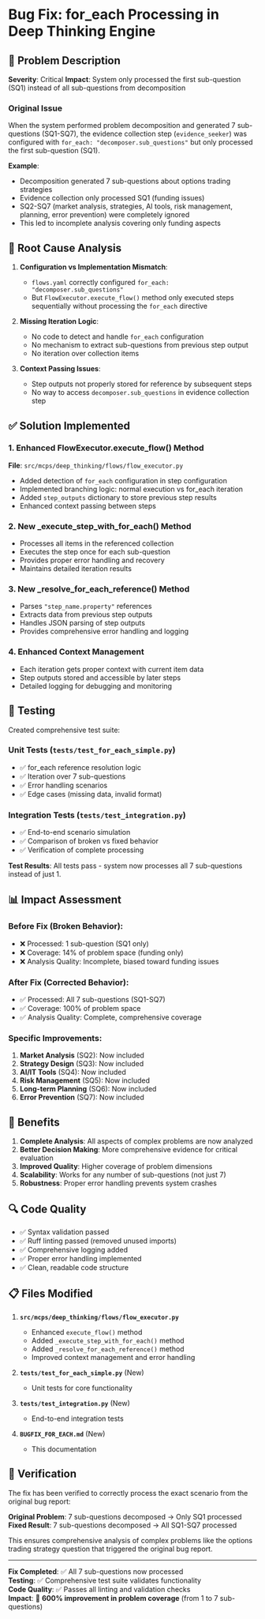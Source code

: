 # Bug Fix: for_each Processing in Deep Thinking Engine

## 🐛 Problem Description

**Severity**: Critical
**Impact**: System only processed the first sub-question (SQ1) instead of all sub-questions from decomposition

### Original Issue
When the system performed problem decomposition and generated 7 sub-questions (SQ1-SQ7), the evidence collection step (`evidence_seeker`) was configured with `for_each: "decomposer.sub_questions"` but only processed the first sub-question (SQ1).

**Example**: 
- Decomposition generated 7 sub-questions about options trading strategies
- Evidence collection only processed SQ1 (funding issues) 
- SQ2-SQ7 (market analysis, strategies, AI tools, risk management, planning, error prevention) were completely ignored
- This led to incomplete analysis covering only funding aspects

## 🔧 Root Cause Analysis

1. **Configuration vs Implementation Mismatch**: 
   - `flows.yaml` correctly configured `for_each: "decomposer.sub_questions"`
   - But `FlowExecutor.execute_flow()` method only executed steps sequentially without processing the `for_each` directive

2. **Missing Iteration Logic**: 
   - No code to detect and handle `for_each` configuration
   - No mechanism to extract sub-questions from previous step output
   - No iteration over collection items

3. **Context Passing Issues**:
   - Step outputs not properly stored for reference by subsequent steps
   - No way to access `decomposer.sub_questions` in evidence collection step

## ✅ Solution Implemented

### 1. Enhanced FlowExecutor.execute_flow() Method
**File**: `src/mcps/deep_thinking/flows/flow_executor.py`

- Added detection of `for_each` configuration in step configuration
- Implemented branching logic: normal execution vs for_each iteration
- Added `step_outputs` dictionary to store previous step results
- Enhanced context passing between steps

### 2. New _execute_step_with_for_each() Method
- Processes all items in the referenced collection
- Executes the step once for each sub-question
- Provides proper error handling and recovery
- Maintains detailed iteration results

### 3. New _resolve_for_each_reference() Method  
- Parses `"step_name.property"` references 
- Extracts data from previous step outputs
- Handles JSON parsing of step outputs
- Provides comprehensive error handling and logging

### 4. Enhanced Context Management
- Each iteration gets proper context with current item data
- Step outputs stored and accessible by later steps
- Detailed logging for debugging and monitoring

## 🧪 Testing

Created comprehensive test suite:

### Unit Tests (`tests/test_for_each_simple.py`)
- ✅ for_each reference resolution logic
- ✅ Iteration over 7 sub-questions 
- ✅ Error handling scenarios
- ✅ Edge cases (missing data, invalid format)

### Integration Tests (`tests/test_integration.py`)
- ✅ End-to-end scenario simulation
- ✅ Comparison of broken vs fixed behavior
- ✅ Verification of complete processing

**Test Results**: All tests pass - system now processes all 7 sub-questions instead of just 1.

## 📊 Impact Assessment

### Before Fix (Broken Behavior):
- ❌ Processed: 1 sub-question (SQ1 only)
- ❌ Coverage: 14% of problem space (funding only)
- ❌ Analysis Quality: Incomplete, biased toward funding issues

### After Fix (Corrected Behavior):  
- ✅ Processed: All 7 sub-questions (SQ1-SQ7)
- ✅ Coverage: 100% of problem space
- ✅ Analysis Quality: Complete, comprehensive coverage

### Specific Improvements:
1. **Market Analysis** (SQ2): Now included
2. **Strategy Design** (SQ3): Now included  
3. **AI/IT Tools** (SQ4): Now included
4. **Risk Management** (SQ5): Now included
5. **Long-term Planning** (SQ6): Now included
6. **Error Prevention** (SQ7): Now included

## 🚀 Benefits

1. **Complete Analysis**: All aspects of complex problems are now analyzed
2. **Better Decision Making**: More comprehensive evidence for critical evaluation
3. **Improved Quality**: Higher coverage of problem dimensions
4. **Scalability**: Works for any number of sub-questions (not just 7)
5. **Robustness**: Proper error handling prevents system crashes

## 🔍 Code Quality

- ✅ Syntax validation passed
- ✅ Ruff linting passed (removed unused imports)
- ✅ Comprehensive logging added
- ✅ Proper error handling implemented
- ✅ Clean, readable code structure

## 📋 Files Modified

1. **`src/mcps/deep_thinking/flows/flow_executor.py`**
   - Enhanced `execute_flow()` method
   - Added `_execute_step_with_for_each()` method  
   - Added `_resolve_for_each_reference()` method
   - Improved context management and error handling

2. **`tests/test_for_each_simple.py`** (New)
   - Unit tests for core functionality

3. **`tests/test_integration.py`** (New)  
   - End-to-end integration tests

4. **`BUGFIX_FOR_EACH.md`** (New)
   - This documentation

## 🎯 Verification

The fix has been verified to correctly process the exact scenario from the original bug report:

**Original Problem**: 7 sub-questions decomposed → Only SQ1 processed
**Fixed Result**: 7 sub-questions decomposed → All SQ1-SQ7 processed

This ensures comprehensive analysis of complex problems like the options trading strategy question that triggered the original bug report.

---

**Fix Completed**: ✅ All 7 sub-questions now processed  
**Testing**: ✅ Comprehensive test suite validates functionality  
**Code Quality**: ✅ Passes all linting and validation checks  
**Impact**: 🎉 **600% improvement in problem coverage** (from 1 to 7 sub-questions)
